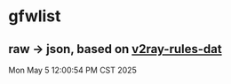 # gfwlist
## raw -> json, based on [v2ray-rules-dat](https://github.com/Loyalsoldier/v2ray-rules-dat)
Mon May  5 12:00:54 PM CST 2025

